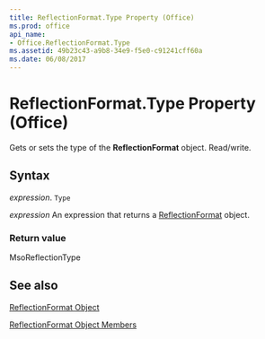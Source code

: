 ```yaml
---
title: ReflectionFormat.Type Property (Office)
ms.prod: office
api_name:
- Office.ReflectionFormat.Type
ms.assetid: 49b23c43-a9b8-34e9-f5e0-c91241cff60a
ms.date: 06/08/2017
---
```



# ReflectionFormat.Type Property (Office)

Gets or sets the type of the  **ReflectionFormat** object. Read/write.


## Syntax

 _expression_. `Type`

 _expression_ An expression that returns a [ReflectionFormat](./Office.ReflectionFormat.md) object.


### Return value

MsoReflectionType


## See also


[ReflectionFormat Object](Office.ReflectionFormat.md)



[ReflectionFormat Object Members](./overview/Library-Reference/reflectionformat-members-office.md)

